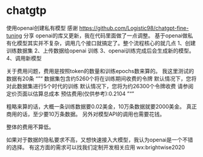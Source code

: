 # chatgtp
使用openai创建私有模型
感谢  https://github.com/Logistic98/chatgpt-fine-tuning  分享
openai的库又更新，我在代码里面做了一点调整。
基于openai做私有化模型其实并不复杂，调用几个接口就搞定了。整个流程核心的就几点
1、创建训练数据集
2、上传数据给openai 训练
3、openai训练完成后会生成新的模型。
4、调用新模型

关于费用问题，费用是按照token的数量和训练epochs数来算的。
我这里测试的数据有20条
“”“
数据集包含约5260个将在训练期间收费的令牌
默认情况下，您将对此数据集进行5个时代的训练
默认情况下，您将为约26300个令牌收费
请参阅定价页面以估算总成本
预估费用(仅供参考):0.2104
”“”

粗略来算的话，大概一条训练数据要0.02美金，10万条数据就要2000美金。
真正商用的话，至少要10万条数据。
另外对模型API的调用也需要花钱。

整体的费用不算低。

如果对于数据的隐私要求不高，又想快速接入大模型，我认为openai是一个不错的选择。
有这方面的需求可以找我们定制开发相关应用 wx:brightwise2020


